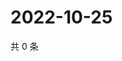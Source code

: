 # 2022-10-25

共 0 条

<!-- BEGIN WEIBO -->
<!-- 最后更新时间 Tue Oct 25 2022 13:22:10 GMT+0800 (China Standard Time) -->

<!-- END WEIBO -->
